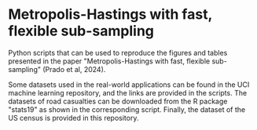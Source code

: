 # Metropolis-Hastings with fast, flexible sub-sampling
Python scripts that can be used to reproduce the figures and tables presented in the paper "Metropolis-Hastings with fast, flexible sub-sampling" (Prado et al, 2024).

Some datasets used in the real-world applications can be found in the UCI machine learning repository, and the links are provided in the scripts. The datasets of road casualties can be downloaded from the R package "stats19" as shown in the corresponding script. Finally, the dataset of the US census is provided in this repository.
